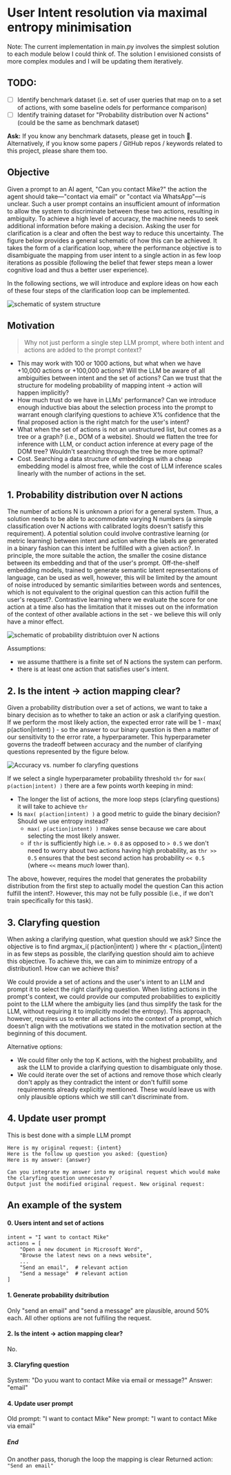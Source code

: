 # User Intent resolution via maximal entropy minimisation

Note: The current implementation in main.py involves the simplest solution to each module below I could think of. The solution I envisioned consists of more complex modules and I will be updating them iteratively.  

## TODO:

- [ ] Identify benchmark dataset (i.e. set of user queries that map on to a set of actions, with some baseline odels for performance comparison)
- [ ] Identify training dataset for "Probability distribution over N actions" (could be the same as benchmark dataset)

**Ask:** If you know any benchmark datasets, please get in touch 🙏. Alternatively, if you know some papers / GitHub repos / keywords related to this project, please share them too.  

## Objective

Given a prompt to an AI agent, "Can you contact Mike?" the action the agent should take—"contact via email" or "contact via WhatsApp"—is unclear. Such a user prompt contains an insufficient amount of information to allow the system to discriminate between these two actions, resulting in ambiguity. To achieve a high level of accuracy, the machine needs to seek additional information before making a decision. Asking the user for clarification is a clear and often the best way to reduce this uncertainty. The figure below provides a general schematic of how this can be achieved. It takes the form of a clarification loop, where the performance objective is to disambiguate the mapping from user intent to a single action in as few loop iterations as possible (following the belief that fewer steps mean a lower cognitive load and thus a better user experience).

In the following sections, we will introduce and explore ideas on how each of these four steps of the clarification loop can be implemented.

![schematic of system structure](./images/schematic_of_system_structure.png)

## Motivation

> Why not just perform a single step LLM prompt, where both intent and actions are added to the prompt context?


- This may work with 100 or 1000 actions, but what when we have +10,000 actions or +100,000 actions? Will the LLM be aware of all ambiguities between intent and the set of actions? Can we trust that the structure for modeling probability of mapping intent -> action will happen implicitly?
- How much trust do we have in LLMs' performance? Can we introduce enough inductive bias about the selection process into the prompt to warrant enough clarifying questions to achieve X% confidence that the final proposed action is the right match for the user's intent?
- What when the set of actions is not an unstructured list, but comes as a tree or a graph? (i.e., DOM of a website). Should we flatten the tree for inference with LLM, or conduct action inference at every page of the DOM tree? Wouldn't searching through the tree be more optimal?
- Cost. Searching a data structure of embeddings with a cheap embedding model is almost free, while the cost of LLM inference scales linearly with the number of actions in the set.

## 1. Probability distribution over N actions

The number of actions N is unknown a priori for a general system. Thus, a solution needs to be able to accommodate varying N numbers (a simple classification over N actions with calibrated logits doesn't satisfy this requirement). A potential solution could involve contrastive learning (or metric learning) between intent and action where the labels are generated in a binary fashion can this intent be fulfilled with a given action?. In principle, the more suitable the action, the smaller the cosine distance between its embedding and that of the user's prompt. Off-the-shelf embedding models, trained to generate semantic latent representations of language, can be used as well, however, this will be limited by the amount of noise introduced by semantic similarities between words and sentences, which is not equivalent to the original question can this action fulfill the user's request?. Contrastive learning where we evaluate the score for one action at a time also has the limitation that it misses out on the information of the context of other available actions in the set - we believe this will only have a minor effect.

![schematic of probability distribtuion over N actions](./images/schematic_probability_distribution_over_N_actions.png)

Assumptions:

- we assume thatthere is a finite set of N actions the system can perform.
- there is at least one action that satisfies user's intent.

## 2. Is the intent -> action mapping clear?

Given a probability distribution over a set of actions, we want to take a binary decision as to whether to take an action or ask a clarifying question. If we perform the most likely action, the expected error rate will be 1 - max( p(action|intent) ) - so the answer to our binary question is then a matter of our sensitivity to the error rate, a hyperparameter. This hyperparameter governs the tradeoff between accuracy and the number of clarifying questions represented by the figure below.

![Accuracy vs. number fo claryfing questions](./images/number_of_questions_to_answer.png)

If we select a single hyperparameter probability threshold `thr` for `max( p(action|intent) )` there are a few points worth keeping in mind:

- The longer the list of actions, the more loop steps (claryfing questions) it will take to achieve `thr`
- Is `max( p(action|intent) )` a good metric to guide the binary decision? Should we use entropy instead?
  - `max( p(action|intent) )` makes sense because we care about selecting the most likely answer.
  - if `thr` is sufficiently high i.e. `> 0.8` as opposed to `> 0.5` we don't need to worry about two actions having high probability, as `thr >> 0.5` ensures that the best second action has probability `<< 0.5` (where `<<` means _much_ lower than).  

The above, however, requires the model that generates the probability distribution from the first step to actually model the question Can this action fulfill the intent?. However, this may not be fully possible (i.e., if we don't train specifically for this task).  

## 3. Claryfing question

When asking a clarifying question, what question should we ask? Since the objective is to find argmax_i( p(action|intent) ) where thr < p(action_i|intent) in as few steps as possible, the clarifying question should aim to achieve this objective. To achieve this, we can aim to minimize entropy of a distribution1. How can we achieve this?  

We could provide a set of actions and the user's intent to an LLM and prompt it to select the right clarifying question. When listing actions in the prompt's context, we could provide our computed probabilities to explicitly point to the LLM where the ambiguity lies (and thus simplify the task for the LLM, without requiring it to implicitly model the entropy). This approach, however, requires us to enter all actions into the context of a prompt, which doesn't align with the motivations we stated in the motivation section at the beginning of this document.  

Alternative options:

- We could filter only the top K actions, with the highest probability, and ask the LLM to provide a clarifying question to disambiguate only those.
- We could iterate over the set of actions and remove those which clearly don't apply as they contradict the intent or don't fulfill some requirements already explicitly mentioned. These would leave us with only plausible options which we still can't discriminate from.

[^1]: I am still not 100% clear on this, but minimizing entropy is not the same as trying to maximize max( p(action | intent) ). In the former, we try to minimize the probability of irrelevant actions and maximize the probability of relevant actions, while in the latter, we only try to maximize the probability of the relevant action, which doesn't require us disambiguating actions with lower probability. Although, they seem pretty much related so it doesn't seem like an important question to delve upon.

## 4. Update user prompt

This is best done with a simple LLM prompt

```
Here is my original request: {intent}
Here is the follow up question you asked: {question}
Here is my answer: {answer}

Can you integrate my answer into my original request which would make the claryfing question unnecesary?
Output just the modified original request. New original request:
```

## An example of the system

#### 0. Users intent and set of actions

```
intent = "I want to contact Mike"
actions = [
    "Open a new document in Microsoft Word",
    "Browse the latest news on a news website",
    ...
    "Send an email",  # relevant action
    "Send a message"  # relevant action
]
```

#### 1. Generate probability dsitribution

Only "send an email" and "send a message" are plausible, around 50% each. All other options are not fulfiling the request.

#### 2. Is the intent -> action mapping clear?

No.

#### 3. Claryfing question

System: "Do yuou want to contact Mike via email or message?"
Answer: "email"

#### 4. Update user prompt

Old prompt: "I want to contact Mike"
New prompt: "I want to contact Mike via email"

##### End

On another pass, thorugh the loop the mapping is clear
Returned action: `"Send an email"`
